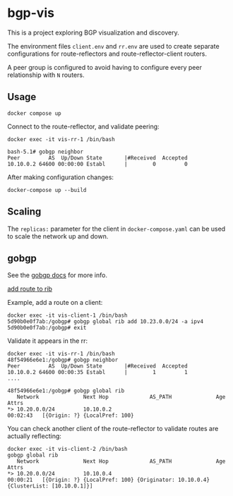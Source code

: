 # bgp-vis

This is a project exploring BGP visualization and discovery.

The environment files `client.env` and `rr.env` are used to create separate configurations
for route-reflectors and route-reflector-client routers.

A peer group is configured to avoid having to configure every peer relationship with `N` routers.

## Usage

```shell-session
docker compose up
```

Connect to the route-reflector, and validate peering:

```shell-session
docker exec -it vis-rr-1 /bin/bash

bash-5.1# gobgp neighbor
Peer         AS  Up/Down State       |#Received  Accepted
10.10.0.2 64600 00:00:00 Establ      |        0         0
```

After making configuration changes:

```shell-session
docker-compose up --build
```

## Scaling

The `replicas:` parameter for the client in `docker-compose.yaml` can be used to scale the network up and down.

## gobgp

See the [gobgp docs](https://github.com/osrg/gobgp/blob/master/docs/sources/getting-started.md) for more info.

[add route to rib](https://github.com/osrg/gobgp/blob/master/docs/sources/cli-command-syntax.md#--syntax)

Example, add a route on a client:

```shell-session
docker exec -it vis-client-1 /bin/bash
5d90b0e0f7ab:/gobgp# gobgp global rib add 10.23.0.0/24 -a ipv4
5d90b0e0f7ab:/gobgp# exit
```

Validate it appears in the rr:

```shell-session
docker exec -it vis-rr-1 /bin/bash    
48f54966e6e1:/gobgp# gobgp neighbor
Peer         AS  Up/Down State       |#Received  Accepted
10.10.0.2 64600 00:00:35 Establ      |        1         1
....

48f54966e6e1:/gobgp# gobgp global rib
   Network              Next Hop             AS_PATH              Age        Attrs
*> 10.20.0.0/24         10.10.0.2                                 00:02:43   [{Origin: ?} {LocalPref: 100}
```

You can check another client of the route-reflector to validate routes are actually reflecting:

```shell-session
docker exec -it vis-client-2 /bin/bash
gobgp global rib
   Network              Next Hop             AS_PATH              Age        Attrs
*> 10.20.0.0/24         10.10.0.4                                 00:00:21   [{Origin: ?} {LocalPref: 100} {Originator: 10.10.0.4} {ClusterList: [10.10.0.1]}]
```
